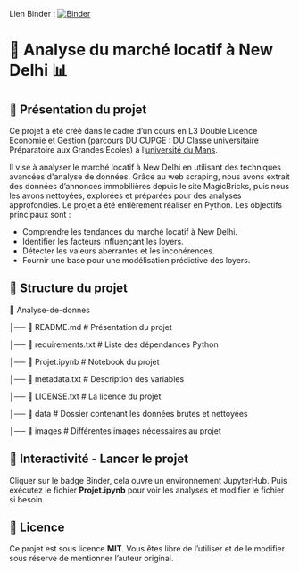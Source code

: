 Lien Binder : 
[![Binder](https://mybinder.org/badge_logo.svg)](https://mybinder.org/v2/gh/Gwezheneg/Analyse-de-donnees/main?filepath=Projet.ipynb)

# 🏡 Analyse du marché locatif à New Delhi 📊

## 📌 Présentation du projet

Ce projet a été créé dans le cadre d’un cours en L3 Double Licence Economie et Gestion (parcours DU CUPGE : DU Classe universitaire Préparatoire aux Grandes Ecoles) à l’[université du Mans](https://www.univ-lemans.fr/fr/formation/catalogue-des-formations/licence-lmd-LILMD/droit-economie-gestion-0002/licence-economie-JTIUB6CP/cupge-cycle-preparatoire-aux-grandes-ecoles-JUWOKBUR.html).

Il vise à analyser le marché locatif à New Delhi en utilisant des techniques avancées d'analyse de données. Grâce au web scraping, nous avons extrait des données d’annonces immobilières depuis le site MagicBricks, puis nous les avons nettoyées, explorées et préparées pour des analyses approfondies. Le projet a été entièrement réaliser en Python.
Les objectifs principaux sont :

- Comprendre les tendances du marché locatif à New Delhi.
- Identifier les facteurs influençant les loyers.
- Détecter les valeurs aberrantes et les incohérences.
- Fournir une base pour une modélisation prédictive des loyers. 

## 📂 Structure du projet
📁 Analyse-de-donnes

│── 📄 README.md           # Présentation du projet

│── 📄 requirements.txt    # Liste des dépendances Python

│── 📄 Projet.ipynb        # Notebook du projet

│── 📄 metadata.txt        # Description des variables

│── 📄 LICENSE.txt         # La licence du projet

│── 📁 data                # Dossier contenant les données brutes et nettoyées

│── 📁 images              # Différentes images nécessaires au projet

## 🚀 Interactivité - Lancer le projet
Cliquer sur le badge Binder, cela ouvre un environnement JupyterHub. Puis exécutez le fichier **Projet.ipynb** pour voir les analyses et modifier le fichier si besoin.

## 📜 Licence
Ce projet est sous licence **MIT**. Vous êtes libre de l’utiliser et de le modifier sous réserve de mentionner l’auteur original.
